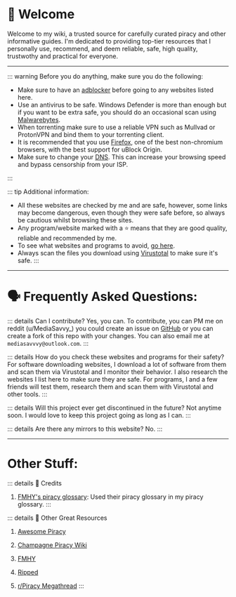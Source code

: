 # 👋 Welcome 

Welcome to my wiki, a trusted source for carefully curated piracy and other informative guides. I'm dedicated to providing top-tier resources that I personally use, recommend, and deem reliable, safe, high quality, trustwothy and practical for everyone. 

---

::: warning Before you do anything, make sure you do the following:

- Make sure to have an [adblocker](https://mediasavvy.pages.dev/Wiki/Adblocking/) before going to any websites listed here.
- Use an antivirus to be safe. Windows Defender is more than enough but if you want to be extra safe, you should do an occasional scan using [Malwarebytes](https://www.malwarebytes.com/mwb-download/thankyou).
- When torrenting make sure to use a reliable VPN such as Mullvad or ProtonVPN and bind them to your torrenting client.
- It is recommended that you use [Firefox](https://firefox.com), one of the best non-chromium browsers, with the best support for uBlock Origin. 
- Make sure to change your [DNS](https://www.privacyguides.org/en/dns/).  This can increase your browsing speed and bypass censorship from your ISP.

:::

::: tip Additional information:
- All these websites are checked by me and are safe, however, some links may become dangerous, even though they were safe before, so always be cautious whilst browsing these sites.
- Any program/website marked with a ⭐ means that they are good quality, reliable and recommended by me.
- To see what websites and programs to avoid, [go here](https://mediasavvy.pages.dev/Wiki/UnsafeSites).
- Always scan the files you download using [Virustotal](https://www.virustotal.com) to make sure it's safe.
:::

***

# 🗣️ Frequently Asked Questions:

::: details Can I contribute?
Yes, you can. To contribute, you can PM me on reddit (u/MediaSavvy_) you could create an issue on [GitHub](https://github.com/MediaSavvy/MediaSavvy_Wiki) or you can create a fork of this repo with your changes. You can also email me at `mediasavvvy@outlook.com`.
:::

::: details How do you check these websites and programs for their safety?
For software downloading websites, I download a lot of software from them and scan them via Virustotal and I monitor their behavior. I also research the websites I list here to make sure they are safe.
For programs, I and a few friends will test them, research them and scan them with Virustotal and other tools.
:::

::: details Will this project ever get discontinued in the future?
Not anytime soon. I would love to keep this project going as long as I can.
:::

::: details  Are there any mirrors to this website?
No.
:::

***

# Other Stuff:

::: details 👏 Credits
1. [FMHY's piracy glossary](https://rentry.org/the-piracy-glossary): 
Used their piracy glossary in my piracy glossary.
:::

::: details 📄 Other Great Resources
1. [Awesome Piracy](https://shakil-shahadat.github.io/awesome-piracy/)

2. [Champagne Piracy Wiki](https://champagne.pages.dev/)

3. [FMHY](https://fmhy.pages.dev/)

4. [Ripped](https://ripped.guide/)

5. [r/Piracy Megathread](https://rentry.co/megathread)
:::



